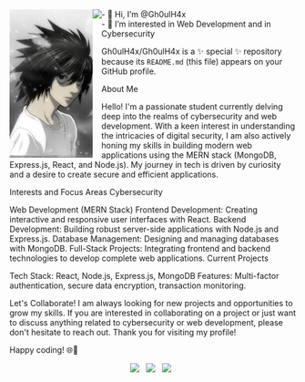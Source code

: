 <div>
    <img align="left" height="260vh" src="/images.jpeg">
    <img align="left" height="260vh" src="https://upload.wikimedia.org/wikipedia/commons/3/3d/1_120_transparent.png">
</div>
- 👋 Hi, I’m @Gh0ulH4x<br>
- 👀 I’m interested in Web Development and in Cybersecurity<br>


Gh0ulH4x/Gh0ulH4x is a ✨ special ✨ repository because its `README.md` (this file) appears on your GitHub profile.

About Me

Hello! I'm a passionate student currently delving deep into the realms of cybersecurity and web development. With a keen interest in understanding the intricacies of digital security, I am also actively honing my skills in building modern web applications using the MERN stack (MongoDB, Express.js, React, and Node.js). My journey in tech is driven by curiosity and a desire to create secure and efficient applications.

Interests and Focus Areas
Cybersecurity

Web Development (MERN Stack)
Frontend Development: Creating interactive and responsive user interfaces with React.
Backend Development: Building robust server-side applications with Node.js and Express.js.
Database Management: Designing and managing databases with MongoDB.
Full-Stack Projects: Integrating frontend and backend technologies to develop complete web applications.
Current Projects

Tech Stack: React, Node.js, Express.js, MongoDB
Features: Multi-factor authentication, secure data encryption, transaction monitoring.

Let's Collaborate!
I am always looking for new projects and opportunities to grow my skills. If you are interested in collaborating on a project or just want to discuss anything related to cybersecurity or web development, please don't hesitate to reach out.
Thank you for visiting my profile!

Happy coding! 🌐🔐

<p align='center'>
<a href="https://www.linkedin.com/in/gautamgrover259/"><img height="30" src="https://raw.githubusercontent.com/trinwin/trinwin/master/icons/linkedin.png?raw=true"></a>&nbsp;&nbsp;
<a href="https://x.com/Gautamgrover259"><img height="30" src="https://raw.githubusercontent.com/trinwin/trinwin/master/icons/twitter.png?raw=true"></a>&nbsp;&nbsp;
<a href="https://instagram.com/gautamgrover259"><img height="30" src="https://raw.githubusercontent.com/trinwin/trinwin/master/icons/instagram.png?raw=true"></a>&nbsp;&nbsp;
